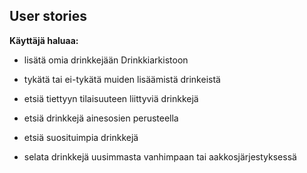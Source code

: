 ## User stories

**Käyttäjä haluaa:**

* lisätä omia drinkkejään Drinkkiarkistoon

* tykätä tai ei-tykätä muiden lisäämistä drinkeistä

* etsiä tiettyyn tilaisuuteen liittyviä drinkkejä

* etsiä drinkkejä ainesosien perusteella

* etsiä suosituimpia drinkkejä

* selata drinkkejä uusimmasta vanhimpaan tai aakkosjärjestyksessä
